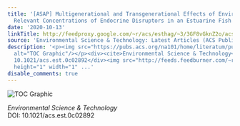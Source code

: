 ```yaml
---
title: '[ASAP] Multigenerational and Transgenerational Effects of Environmentally
  Relevant Concentrations of Endocrine Disruptors in an Estuarine Fish Model'
date: '2020-10-13'
linkTitle: http://feedproxy.google.com/~r/acs/esthag/~3/3GF8vGknZ2o/acs.est.0c02892
source: 'Environmental Science & Technology: Latest Articles (ACS Publications)'
description: '<p><img src="https://pubs.acs.org/na101/home/literatum/publisher/achs/journals/content/esthag/0/esthag.ahead-of-print/acs.est.0c02892/20201013/images/medium/es0c02892_0006.gif"
  alt="TOC Graphic"/></p><div><cite>Environmental Science & Technology</cite></div><div>DOI:
  10.1021/acs.est.0c02892</div><img src="http://feeds.feedburner.com/~r/acs/esthag/~4/3GF8vGknZ2o"
  height="1" width="1" ...'
disable_comments: true
---
```

<p><img src="https://pubs.acs.org/na101/home/literatum/publisher/achs/journals/content/esthag/0/esthag.ahead-of-print/acs.est.0c02892/20201013/images/medium/es0c02892_0006.gif" alt="TOC Graphic"/></p><div><cite>Environmental Science & Technology</cite></div><div>DOI: 10.1021/acs.est.0c02892</div><img src="http://feeds.feedburner.com/~r/acs/esthag/~4/3GF8vGknZ2o" height="1" width="1" ...
